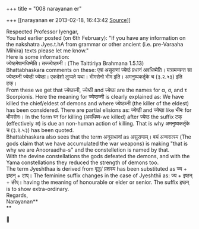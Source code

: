 +++
title = "008 narayanan er"

+++
[[narayanan er	2013-02-18, 16:43:42 [Source](https://groups.google.com/g/bvparishat/c/s6TLpoP2opY)]]



Respected Professor Iyengar,  
You had earlier posted (on 6th February): "If you have any information on the nakshatra Jyes.t.hA from grammar or other ancient (i.e. pre-Varaaha Mihira) texts please let me know."  
Here is some information:  
ज्येष्ठमेषामधिष्मेति। तज्ज्येष्ठघ्नी। (The Taittiriya Brahmana 1.5.13)  
Bhattabhaskara comments on these: एषां असुराणां ज्येष्ठं प्रधानं अवधिष्मेति। यत्रामन्यन्त सा ज्येष्ठघ्नी ज्येष्ठी ज्येष्ठा। एकदेशो लुप्यते यथा। भीमसेनो भीम इति। अमनुष्यकर्तृके च (३.२.५३) इति टक्।  
From these we get that ज्येष्ठघ्नी, ज्येष्ठी and ज्येष्ठा are the names for α, σ, and τ Scorpionis. Here the meaning for ज्येष्ठघ्नी is clearly explained as: We have killed the chief/eldest of demons and where ज्येष्ठघ्नी (the killer of the eldest) has been considered. There are partial elisions as: ज्येष्ठी and ज्येष्ठा like भीमः for भीमसेनः। In the form घ्न for killing (अवधिष्म-we killed) after ज्येष्ठ the suffix टक् (effectively अ) is due an non-human action of killing. That is why अमनुष्यकर्तृके च (३.२.५३) has been quoted.   
Bhattabhaskara also sees that the term अनूराधानां as असुराणाम्। वयं अन्वरात्स्म (The gods claim that we have accumulated the war weapons) is making "that is why we are Anooraadha-s" and the constelletion is named by that.  
With the devine constellations the gods defeated the demons, and with the Yama constellations they reduced the strength of demons too.  
The term Jyeshthaa is derived from वृद्ध/ प्रशस्य has been substituted as ज्य + इष्ठन् + टाप्। The feminine suffix changes in the case of Jyeshthii as: ज्य + इष्ठन् + ङीप्। having the meaning of honourable or elder or senior. The suffix इष्ठन् is to show extra-ordinary.  
Regards,  
Narayanan**  
**



